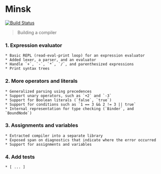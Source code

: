 # Minsk

[![Build Status](https://dev.azure.com/albertospelta/Minsk/_apis/build/status/albertospelta.minsk?branchName=master)](https://dev.azure.com/albertospelta/Minsk/_build/latest?definitionId=8&branchName=master)

> Building a compiler

### 1. Expression evaluator
  

    * Basic REPL (read-eval-print loop) for an expression evaluator
    * Added lexer, a parser, and an evaluator
    * Handle `+`, `-`, `*`, `/`, and parenthesized expressions
    * Print syntax trees

### 2. More operators and literals

    * Generalized parsing using precedences
    * Support unary operators, such as `+2` and `-3`
    * Support for Boolean literals (`false`, `true`)
    * Support for conditions such as `1 == 3 && 2 != 3 || true`
    * Internal representation for type checking (`Binder`, and `BoundNode`)

### 3. Assignments and variables 
  
    * Extracted compiler into a separate library
    * Exposed span on diagnostics that indicate where the error occurred
    * Support for assignments and variables

### 4. Add tests
    * [ ... ]
